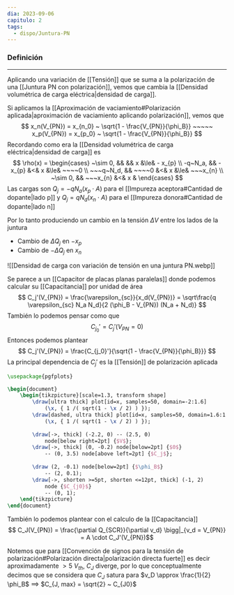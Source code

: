 ```yaml
---
dia: 2023-09-06
capitulo: 2
tags:
  - dispo/Juntura-PN
---
```

### Definición
---
Aplicando una variación de [[Tensión]] que se suma a la polarización de una [[Juntura PN con polarización]], vemos que cambia la [[Densidad volumétrica de carga eléctrica|densidad de carga]].

Si aplicamos la [[Aproximación de vaciamiento#Polarización aplicada|aproximación de vaciamiento aplicando polarización]], vemos que $$ x_n(V_{PN}) = x_{n_0} ~ \sqrt{1 - \frac{V_{PN}}{\phi_B}} ~~~~~ x_p(V_{PN}) = x_{p_0} ~ \sqrt{1 - \frac{V_{PN}}{\phi_B}} $$
Recordando como era la [[Densidad volumétrica de carga eléctrica|densidad de carga]] es $$ \rho(x) = \begin{cases} 
	~\sim 0,  &&            &&   x  &\le&  - x_{p}  \\
	-q~N_a,   && -x_{p}   &<&  x  &\le&  ~~~~0      \\
	~~~q~N_d, && ~~~~0       &<&  x  &\le&  ~~~x_{n} \\
	~\sim 0,  && ~~~x_{n} &<&  x  &
\end{cases} $$
Las cargas son $Q_j = -q N_a (x_p \cdot A)$ para el [[Impureza aceptora#Cantidad de dopante|lado p]] y $Q_j = q N_d (x_n \cdot A)$ para el [[Impureza donora#Cantidad de dopante|lado n]]

Por lo tanto produciendo un cambio en la tensión $\Delta V$ entre los lados de la juntura 
* Cambio de $\Delta Q_j$ en $-x_p$
* Cambio de $-\Delta Q_j$ en $x_n$

![[Densidad de carga con variación de tensión en una juntura PN.webp]]

Se parece a un [[Capacitor de placas planas paralelas]] donde podemos calcular su [[Capacitancia]] por unidad de área $$ C_j'(V_{PN}) = \frac{\varepsilon_{sc}}{x_d(V_{PN})} = \sqrt\frac{q \varepsilon_{sc} N_a N_d}{2 (\phi_B - V_{PN}) (N_a + N_d)} $$
También lo podemos pensar como que $$ C_{j_0}' = C_j'(V_{PN} = 0) $$
Entonces podemos plantear $$ C_j'(V_{PN}) = \frac{C_{j_0}'}{\sqrt{1 - \frac{V_{PN}}{\phi_B}}} $$
La principal dependencia de $C_j'$ es la [[Tensión]] de polarización aplicada 

```tikz
\usepackage{pgfplots}

\begin{document} 
	\begin{tikzpicture}[scale=1.3, transform shape]
		\draw[ultra thick] plot[id=x, samples=50, domain=-2:1.6] 
			(\x, { 1 /( sqrt(1 - \x / 2) ) });
		\draw[dashed, ultra thick] plot[id=x, samples=50, domain=1.6:1.8] 
			(\x, { 1 /( sqrt(1 - \x / 2) ) });
		
		\draw[->, thick] (-2.2, 0) -- (2.5, 0)
			node[below right=2pt] {$V$};
		\draw[->, thick] (0, -0.2) node[below=2pt] {$0$}
			-- (0, 3.5) node[above left=2pt] {$C_j$};
		
		\draw (2, -0.1) node[below=2pt] {$\phi_B$}
			-- (2, 0.1);
		\draw[->, shorten >=5pt, shorten <=12pt, thick] (-1, 2) 
			node {$C_{j0}$}
			-- (0, 1);
	\end{tikzpicture}
\end{document}
```

También lo podemos plantear con el calculo de la [[Capacitancia]] $$ C_J(V_{PN}) = \frac{\partial Q_{SCR}}{\partial v_d} \bigg|_{v_d = V_{PN}} = A \cdot C_J'(V_{PN})$$

Notemos que para [[Convención de signos para la tensión de polarización#Polarización directa|polarización directa fuerte]] es decir aproximadamente $>5~V_{th}$, $C_J$ diverge, por lo que conceptualmente decimos que se considera que $C_J$ satura para $v_D \approx \frac{1}{2} \phi_B$ 
$\implies$ $C_{J, max} = \sqrt{2} ~ C_{J0}$
